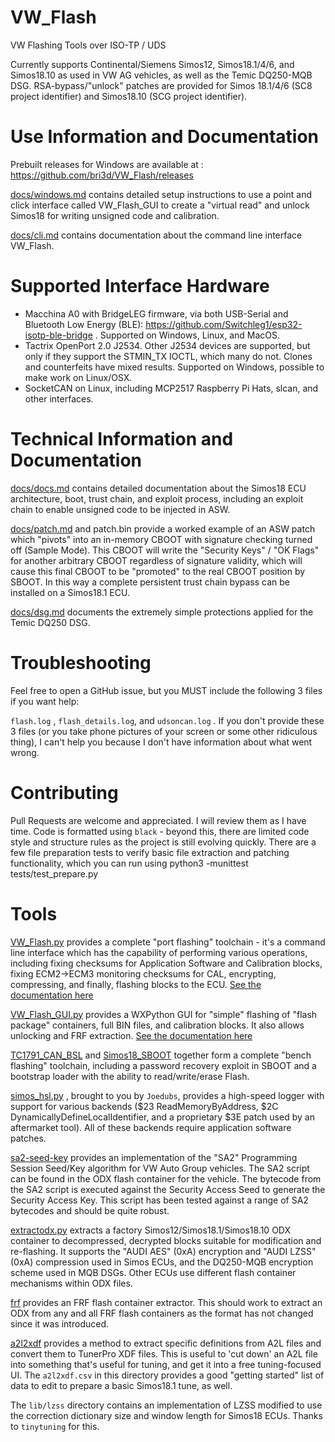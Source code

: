 # VW_Flash

VW Flashing Tools over ISO-TP / UDS

Currently supports Continental/Siemens Simos12, Simos18.1/4/6, and Simos18.10 as used in VW AG vehicles, as well as the Temic DQ250-MQB DSG. RSA-bypass/"unlock" patches are provided for Simos 18.1/4/6 (SC8 project identifier) and Simos18.10 (SCG project identifier). 

# Use Information and Documentation

Prebuilt releases for Windows are available at : https://github.com/bri3d/VW_Flash/releases

[docs/windows.md](docs/windows.md) contains detailed setup instructions to use a point and click interface called VW_Flash_GUI to create a "virtual read" and unlock Simos18 for writing unsigned code and calibration.

[docs/cli.md](docs/cli.md) contains documentation about the command line interface VW_Flash. 

# Supported Interface Hardware

* Macchina A0 with BridgeLEG firmware, via both USB-Serial and Bluetooth Low Energy (BLE): https://github.com/Switchleg1/esp32-isotp-ble-bridge . Supported on Windows, Linux, and MacOS.
* Tactrix OpenPort 2.0 J2534. Other J2534 devices are supported, but only if they support the STMIN_TX IOCTL, which many do not. Clones and counterfeits have mixed results. Supported on Windows, possible to make work on Linux/OSX.
* SocketCAN on Linux, including MCP2517 Raspberry Pi Hats, slcan, and other interfaces. 

# Technical Information and Documentation

[docs/docs.md](docs/docs.md) contains detailed documentation about the Simos18 ECU architecture, boot, trust chain, and exploit process, including an exploit chain to enable unsigned code to be injected in ASW.

[docs/patch.md](docs/patch.md) and patch.bin provide a worked example of an ASW patch which "pivots" into an in-memory CBOOT with signature checking turned off (Sample Mode). This CBOOT will write the "Security Keys" / "OK Flags" for another arbitrary CBOOT regardless of signature validity, which will cause this final CBOOT to be "promoted" to the real CBOOT position by SBOOT. In this way a complete persistent trust chain bypass can be installed on a Simos18.1 ECU.

[docs/dsg.md](docs/dsg.md) documents the extremely simple protections applied for the Temic DQ250 DSG.

# Troubleshooting

Feel free to open a GitHub issue, but you MUST include the following 3 files if you want help:

`flash.log` , `flash_details.log`, and `udsoncan.log` . If you don't provide these 3 files (or you take phone pictures of your screen or some other ridiculous thing), I can't help you because I don't have information about what went wrong.

# Contributing

Pull Requests are welcome and appreciated. I will review them as I have time. Code is formatted using `black` - beyond this, there are limited code style and structure rules as the project is still evolving quickly. There are a few file preparation tests to verify basic file extraction and patching functionality, which you can run using python3 -munittest tests/test_prepare.py

# Tools

[VW_Flash.py](VW_Flash.py) provides a complete "port flashing" toolchain - it's a command line interface which has the capability of performing various operations, including fixing checksums for Application Software and Calibration blocks, fixing ECM2->ECM3 monitoring checksums for CAL, encrypting, compressing, and finally, flashing blocks to the ECU. [See the documentation here](docs/cli.md)

[VW_Flash_GUI.py](VW_Flash_GUI.py) provides a WXPython GUI for "simple" flashing of "flash package" containers, full BIN files, and calibration blocks. It also allows unlocking and FRF extraction. [See the documentation here](docs/windows.md)

[TC1791_CAN_BSL](https://github.com/bri3d/TC1791_CAN_BSL) and [Simos18_SBOOT](https://github.com/bri3d/Simos18_SBOOT) together form a complete "bench flashing" toolchain, including a password recovery exploit in SBOOT and a bootstrap loader with the ability to read/write/erase Flash.

[simos_hsl.py](https://github.com/joeFischetti/SimosHighSpeedLogger) , brought to you by `Joedubs`, provides a high-speed logger with support for various backends ($23 ReadMemoryByAddress, $2C DynamicallyDefineLocalIdentifier, and a proprietary $3E patch used by an aftermarket tool). All of these backends require application software patches. 

[sa2-seed-key](https://github.com/bri3d/sa2_seed_key) provides an implementation of the "SA2" Programming Session Seed/Key algorithm for VW Auto Group vehicles. The SA2 script can be found in the ODX flash container for the vehicle. The bytecode from the SA2 script is executed against the Security Access Seed to generate the Security Access Key. This script has been tested against a range of SA2 bytecodes and should be quite robust.

[extractodx.py](extractodx.py) extracts a factory Simos12/Simos18.1/Simos18.10 ODX container to decompressed, decrypted blocks suitable for modification and re-flashing. It supports the "AUDI AES" (0xA) encryption and "AUDI LZSS" (0xA) compression used in Simos ECUs, and the DQ250-MQB encryption scheme used in MQB DSGs. Other ECUs use different flash container mechanisms within ODX files.

[frf](frf) provides an FRF flash container extractor. This should work to extract an ODX from any and all FRF flash containers as the format has not changed since it was introduced.

[a2l2xdf](https://github.com/bri3d/a2l2xdf) provides a method to extract specific definitions from A2L files and convert them to TunerPro XDF files. This is useful to 'cut down' an A2L file into something that's useful for tuning, and get it into a free tuning-focused UI. The `a2l2xdf.csv` in this directory provides a good "getting started" list of data to edit to prepare a basic Simos18.1 tune, as well.

The `lib/lzss` directory contains an implementation of LZSS modified to use the correction dictionary size and window length for Simos18 ECUs. Thanks to `tinytuning` for this.

